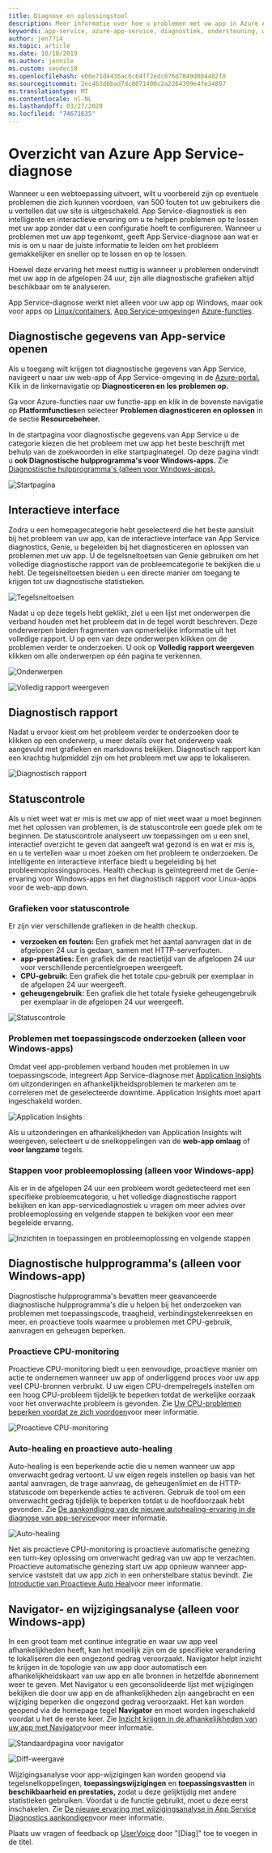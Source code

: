 ```yaml
---
title: Diagnose en oplossingstool
description: Meer informatie over hoe u problemen met uw app in Azure App Service oplossen met het hulpprogramma voor diagnose en oplossen in de Azure-portal.
keywords: app-service, azure-app-service, diagnostiek, ondersteuning, web-app, probleemoplossing, zelfhulp
author: jen7714
ms.topic: article
ms.date: 10/18/2019
ms.author: jennile
ms.custom: seodec18
ms.openlocfilehash: e06e71d4436ac6c64ff2edc876d7849d084482f8
ms.sourcegitcommit: 2ec4b3d0bad7dc0071400c2a2264399e4fe34897
ms.translationtype: MT
ms.contentlocale: nl-NL
ms.lasthandoff: 03/27/2020
ms.locfileid: "74671635"
---
```

# <a name="azure-app-service-diagnostics-overview"></a>Overzicht van Azure App Service-diagnose

Wanneer u een webtoepassing uitvoert, wilt u voorbereid zijn op eventuele problemen die zich kunnen voordoen, van 500 fouten tot uw gebruikers die u vertellen dat uw site is uitgeschakeld. App Service-diagnostiek is een intelligente en interactieve ervaring om u te helpen problemen op te lossen met uw app zonder dat u een configuratie hoeft te configureren. Wanneer u problemen met uw app tegenkomt, geeft App Service-diagnose aan wat er mis is om u naar de juiste informatie te leiden om het probleem gemakkelijker en sneller op te lossen en op te lossen.

Hoewel deze ervaring het meest nuttig is wanneer u problemen ondervindt met uw app in de afgelopen 24 uur, zijn alle diagnostische grafieken altijd beschikbaar om te analyseren.

App Service-diagnose werkt niet alleen voor uw app op Windows, maar ook voor apps op [Linux/containers,](https://docs.microsoft.com/azure/app-service/containers/app-service-linux-intro) [App Service-omgeving](https://docs.microsoft.com/azure/app-service/environment/intro)en [Azure-functies](https://docs.microsoft.com/azure/azure-functions/functions-overview).

## <a name="open-app-service-diagnostics"></a>Diagnostische gegevens van App-service openen

Als u toegang wilt krijgen tot diagnostische gegevens van App Service, navigeert u naar uw web-app of App Service-omgeving in de [Azure-portal.](https://portal.azure.com) Klik in de linkernavigatie op **Diagnosticeren en los problemen op.**

Ga voor Azure-functies naar uw functie-app en klik in de bovenste navigatie op **Platformfuncties**en selecteer **Problemen diagnosticeren en oplossen** in de sectie **Resourcebeheer.**

In de startpagina voor diagnostische gegevens van App Service u de categorie kiezen die het probleem met uw app het beste beschrijft met behulp van de zoekwoorden in elke startpaginategel. Op deze pagina vindt u **ook Diagnostische hulpprogramma's voor Windows-apps.** Zie [Diagnostische hulpprogramma's (alleen voor Windows-apps).](#diagnostic-tools-only-for-windows-app)

![Startpagina](./media/app-service-diagnostics/app-service-diagnostics-homepage-1.png)

## <a name="interactive-interface"></a>Interactieve interface

Zodra u een homepagecategorie hebt geselecteerd die het beste aansluit bij het probleem van uw app, kan de interactieve interface van App Service diagnostics, Genie, u begeleiden bij het diagnosticeren en oplossen van problemen met uw app. U de tegelsneltoetsen van Genie gebruiken om het volledige diagnostische rapport van de probleemcategorie te bekijken die u hebt. De tegelsneltoetsen bieden u een directe manier om toegang te krijgen tot uw diagnostische statistieken.

![Tegelsneltoetsen](./media/app-service-diagnostics/tile-shortcuts-2.png)

Nadat u op deze tegels hebt geklikt, ziet u een lijst met onderwerpen die verband houden met het probleem dat in de tegel wordt beschreven. Deze onderwerpen bieden fragmenten van opmerkelijke informatie uit het volledige rapport. U op een van deze onderwerpen klikken om de problemen verder te onderzoeken. U ook op **Volledig rapport weergeven** klikken om alle onderwerpen op één pagina te verkennen.

![Onderwerpen](./media/app-service-diagnostics/application-logs-insights-3.png)

![Volledig rapport weergeven](./media/app-service-diagnostics/view-full-report-4.png)

## <a name="diagnostic-report"></a>Diagnostisch rapport

Nadat u ervoor kiest om het probleem verder te onderzoeken door te klikken op een onderwerp, u meer details over het onderwerp vaak aangevuld met grafieken en markdowns bekijken. Diagnostisch rapport kan een krachtig hulpmiddel zijn om het probleem met uw app te lokaliseren.

![Diagnostisch rapport](./media/app-service-diagnostics/full-diagnostic-report-5.png)

## <a name="health-checkup"></a>Statuscontrole

Als u niet weet wat er mis is met uw app of niet weet waar u moet beginnen met het oplossen van problemen, is de statuscontrole een goede plek om te beginnen. De statuscontrole analyseert uw toepassingen om u een snel, interactief overzicht te geven dat aangeeft wat gezond is en wat er mis is, en u te vertellen waar u moet zoeken om het probleem te onderzoeken. De intelligente en interactieve interface biedt u begeleiding bij het probleemoplossingsproces. Health checkup is geïntegreerd met de Genie-ervaring voor Windows-apps en het diagnostisch rapport voor Linux-apps voor de web-app down.

### <a name="health-checkup-graphs"></a>Grafieken voor statuscontrole

Er zijn vier verschillende grafieken in de health checkup.

- **verzoeken en fouten:** Een grafiek met het aantal aanvragen dat in de afgelopen 24 uur is gedaan, samen met HTTP-serverfouten.
- **app-prestaties:** Een grafiek die de reactietijd van de afgelopen 24 uur voor verschillende percentielgroepen weergeeft.
- **CPU-gebruik:** Een grafiek die het totale cpu-gebruik per exemplaar in de afgelopen 24 uur weergeeft.  
- **geheugengebruik:** Een grafiek die het totale fysieke geheugengebruik per exemplaar in de afgelopen 24 uur weergeeft.

![Statuscontrole](./media/app-service-diagnostics/health-checkup-6.png)

### <a name="investigate-application-code-issues-only-for-windows-app"></a>Problemen met toepassingscode onderzoeken (alleen voor Windows-apps)

Omdat veel app-problemen verband houden met problemen in uw toepassingscode, integreert App Service-diagnose met [Application Insights](https://docs.microsoft.com/azure/azure-monitor/app/app-insights-overview) om uitzonderingen en afhankelijkheidsproblemen te markeren om te correleren met de geselecteerde downtime. Application Insights moet apart ingeschakeld worden.

![Application Insights](./media/app-service-diagnostics/application-insights-7.png)

Als u uitzonderingen en afhankelijkheden van Application Insights wilt weergeven, selecteert u de snelkoppelingen van de **web-app omlaag** of **voor langzame** tegels.

### <a name="troubleshooting-steps-only-for-windows-app"></a>Stappen voor probleemoplossing (alleen voor Windows-app)

Als er in de afgelopen 24 uur een probleem wordt gedetecteerd met een specifieke probleemcategorie, u het volledige diagnostische rapport bekijken en kan app-servicediagnostiek u vragen om meer advies over probleemoplossing en volgende stappen te bekijken voor een meer begeleide ervaring.

![Inzichten in toepassingen en probleemoplossing en volgende stappen](./media/app-service-diagnostics/troubleshooting-and-next-steps-8.png)

## <a name="diagnostic-tools-only-for-windows-app"></a>Diagnostische hulpprogramma's (alleen voor Windows-app)

Diagnostische hulpprogramma's bevatten meer geavanceerde diagnostische hulpprogramma's die u helpen bij het onderzoeken van problemen met toepassingscode, traagheid, verbindingstekenreeksen en meer. en proactieve tools waarmee u problemen met CPU-gebruik, aanvragen en geheugen beperken.

### <a name="proactive-cpu-monitoring"></a>Proactieve CPU-monitoring

Proactieve CPU-monitoring biedt u een eenvoudige, proactieve manier om actie te ondernemen wanneer uw app of onderliggend proces voor uw app veel CPU-bronnen verbruikt. U uw eigen CPU-drempelregels instellen om een hoog CPU-probleem tijdelijk te beperken totdat de werkelijke oorzaak voor het onverwachte probleem is gevonden. Zie [Uw CPU-problemen beperken voordat ze zich voordoen](https://azure.github.io/AppService/2019/10/07/Mitigate-your-CPU-problems-before-they-even-happen.html)voor meer informatie.

![Proactieve CPU-monitoring](./media/app-service-diagnostics/proactive-cpu-monitoring-9.png)

### <a name="auto-healing-and-proactive-auto-healing"></a>Auto-healing en proactieve auto-healing

Auto-healing is een beperkende actie die u nemen wanneer uw app onverwacht gedrag vertoont. U uw eigen regels instellen op basis van het aantal aanvragen, de trage aanvraag, de geheugenlimiet en de HTTP-statuscode om beperkende acties te activeren. Gebruik de tool om een onverwacht gedrag tijdelijk te beperken totdat u de hoofdoorzaak hebt gevonden. Zie [De aankondiging van de nieuwe autohealing-ervaring in de diagnose van app-service](https://azure.github.io/AppService/2018/09/10/Announcing-the-New-Auto-Healing-Experience-in-App-Service-Diagnostics.html)voor meer informatie.

![Auto-healing](./media/app-service-diagnostics/auto-healing-10.png)

Net als proactieve CPU-monitoring is proactieve automatische genezing een turn-key oplossing om onverwacht gedrag van uw app te verzachten. Proactieve automatische genezing start uw app opnieuw wanneer app-service vaststelt dat uw app zich in een onherstelbare status bevindt. Zie [Introductie van Proactieve Auto Heal](https://azure.github.io/AppService/2017/08/17/Introducing-Proactive-Auto-Heal.html)voor meer informatie.

## <a name="navigator-and-change-analysis-only-for-windows-app"></a>Navigator- en wijzigingsanalyse (alleen voor Windows-app)

In een groot team met continue integratie en waar uw app veel afhankelijkheden heeft, kan het moeilijk zijn om de specifieke verandering te lokaliseren die een ongezond gedrag veroorzaakt. Navigator helpt inzicht te krijgen in de topologie van uw app door automatisch een afhankelijkheidskaart van uw app en alle bronnen in hetzelfde abonnement weer te geven. Met Navigator u een geconsolideerde lijst met wijzigingen bekijken die door uw app en de afhankelijkheden zijn aangebracht en een wijziging beperken die ongezond gedrag veroorzaakt. Het kan worden geopend via de homepage tegel **Navigator** en moet worden ingeschakeld voordat u het de eerste keer. Zie [Inzicht krijgen in de afhankelijkheden van uw app met Navigator](https://azure.github.io/AppService/2019/08/06/Bring-visibility-to-your-app-and-its-dependencies-with-Navigator.html)voor meer informatie.

![Standaardpagina voor navigator](./media/app-service-diagnostics/navigator-default-page-11.png)

![Diff-weergave](./media/app-service-diagnostics/diff-view-12.png)

Wijzigingsanalyse voor app-wijzigingen kan worden geopend via tegelsnelkoppelingen, **toepassingswijzigingen** en **toepassingsvastten** in **beschikbaarheid en prestaties,** zodat u deze gelijktijdig met andere statistieken gebruiken. Voordat u de functie gebruikt, moet u deze eerst inschakelen. Zie [De nieuwe ervaring met wijzigingsanalyse in App Service Diagnostics aankondigen](https://azure.github.io/AppService/2019/05/07/Announcing-the-new-change-analysis-experience-in-App-Service-Diagnostics-Analysis.html)voor meer informatie.

Plaats uw vragen of feedback op [UserVoice](https://feedback.azure.com/forums/169385-web-apps) door "[Diag]" toe te voegen in de titel.
